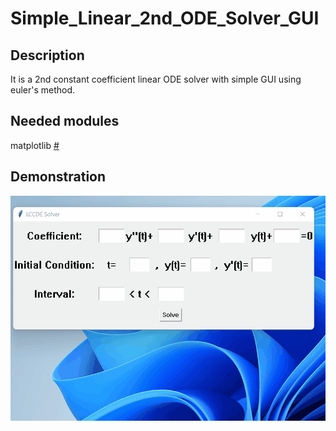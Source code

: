 # Simple_Linear_2nd_ODE_Solver_GUI
<h2>Description</h2>

It is a 2nd constant coefficient linear ODE solver with simple GUI using euler's method.

<h2>Needed modules</h2>
matplotlib <a href="https://matplotlib.org/">#</a>

<h2>Demonstration</h2>
<img src="./ODE_solver.gif" />
